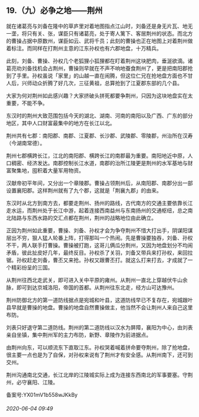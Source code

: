 ## 19.（九）必争之地——荆州
就在诸葛亮与刘备在隆中的草庐里对着地图指点江山时，刘备还是身无片瓦、地无一垄，将只有关、张，谋臣只有诸葛亮，处于寄人篱下、客居荆州的状态。而北方的曹操占据中原数州，谋臣如云、武将千员；此刻的曹操也正在地图上对着荆州做着标注。而同样在打荆州主意的江东孙权也有六郡地盘，十万精兵。



此刻，刘备、曹操、孙权几个老狐狸小狐狸都在盯着荆州这块肥肉，垂涎欲滴。诸葛亮劝刘备找机会占荆州，曹操则早就在不声不响地蚕食荆州了，更是把南阳郡抢到了手里。孙权虽说「家里」的山越一直在闹腾，但这位仁兄在抢地盘方面也不甘人后，兴师动众折腾了好几次，三征黄祖，总算抢到了江夏郡东部的几个县。



大家为何对荆州如此感兴趣？大家挤破头拼死都要争荆州，只因为这块地盘实在太重要，不能不争。



东汉时的荆州大致范围包括今天的湖北、湖南、河南的南阳以及广西、广东的部分地区，其中人口财富最集中的地方在长江以北。



荆州共有七郡：南阳郡、南郡、江夏郡、长沙郡、武陵郡、零陵郡，州治所在汉寿（今湖南常德）。



荆州七郡横跨长江，江北的南阳郡、横跨长江的南郡最为重要。南阳地近中原，人口稠密、经济发达。南郡控制长江水道，南郡的治所江陵更是荆州的水军基地与财富聚集地，囤积着大量军用物资。



汉献帝初平年间，又分出一个章陵郡。曹操占领荆州后，从南阳郡、南郡分出一部设置襄阳郡。这样荆州就有了九个郡，这就是「荆襄九郡」的由来。



东汉时从北方到南方去，都要走荆州、扬州的路线，古代南方的交通主要依靠长江走水运，而荆州处于长江中游，起着连接西南益州与东南扬州的交通枢纽，总之南北陆路与东西水路的交汇点都在荆州，荆州的战略地位由此确立。



正因为荆州如此重要，曹操、刘备、孙权才会为争夺荆州不惜大打出手，阴谋阳谋层出不穷，狠人猛人轮番上阵，打得那叫一个热闹。先是曹操要独吞，刘备、孙权不干，两人联手打曹操。曹操被打跑，这哥儿俩瓜分荆州，又因为地盘划分不均闹矛盾，彼此扯皮好几年，最终反目。孙权杀了关羽，刘备又带兵来打孙权，来回拉锯。孙权赶走刘备，曹丕又来抢。孙权又跟曹丕打。就这么打来打去，才成就了一个精彩纷呈的三国。



从荆州往西北走武关，即可进入关中平原的雍州。从荆州一直北上穿越伏牛山余脉，即可到达京城洛阳，帝国的首都。从荆州往东北走，经方山可达豫州。



荆州防御北方的第一道防线据点是宛城和叶县，这道防线早已不复存在，宛城跟叶县早就是曹操的地盘。曹操的地盘自然曹操做主，他当然不会让荆州人来自己这里布防。



刘表只好退守第二道防线。荆州的第二道防线以汉水为屏障，襄阳为中心，由刘表亲自坐镇，集中荆州军的主力布防，新野、章陵作为前进据点。



由荆州向东，可以顺流东下直取江东。孙权哭着喊着拼命要夺荆州，除了抢地盘，很主要一点也是为了自保，对孙权来说有了荆州才有安全感。从荆州南下，还可到交州。



荆州沟通南北交通，长江北岸的江陵城实际上成为连接东西南北的军事要塞。守荆州，必守襄阳、江陵。



备案号:YX01mV1b558wJKkBy


###### 2020-06-04 09:49
